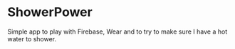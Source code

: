 # ShowerPower
Simple app to play with Firebase, Wear and to try to make sure I have a hot water to shower.
